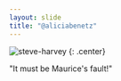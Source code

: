 ```yaml
---
layout: slide
title: "@aliciabenetz"
---
```


![steve-harvey](https://cloud.githubusercontent.com/assets/16547949/25401187/0af0e288-29c3-11e7-9a88-38efd8b375cc.jpg)
{: .center}

"It must be Maurice's fault!"

